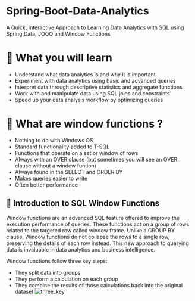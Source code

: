 # Spring-Boot-Data-Analytics
A Quick, Interactive Approach to Learning Data Analytics with SQL using Spring Data, JOOQ and Window Functions

 # :bookmark_tabs: What you will learn
 
 * Understand what data analytics is and why it is important
 * Experiment with data analytics using basic and advanced queries
 * Interpret data through descriptive statistics and aggregate functions
 * Work with and manipulate data using SQL joins and constraints
 * Speed up your data analysis workflow by optimizing queries
 
 # :bookmark: What are window functions ?
 
 * Nothing to do with Windows OS
 * Standard functionality added to T-SQL
 * Functions that operate on a set or window of rows
 * Always with an OVER clause (but sometimes you will see an OVER clause without a window funtion)
 * Always found in the SELECT and ORDER BY
 * Makes queries easier to write
 * Often better performance
 
 ## :page_with_curl: Introduction to SQL Window Functions
 
 Window functions are an advanced SQL feature offered to improve the execution performance of queries. These functions act on a group of rows related to the targeted row called window frame. Unlike a GROUP BY clause, Window functions do not collapse the rows to a single row, preserving the details of each row instead. This new approach to querying data is invaluable in data analytics and business intelligence.
 
 Window functions follow three key steps:

 * They split data into groups
 * They perform a calculation on each group
 * They combine the results of those calculations back into the original dataset
 ![three_key](https://user-images.githubusercontent.com/46305342/200438573-328304bd-63b7-4e40-a1c0-093a9a519bd1.png)

 

